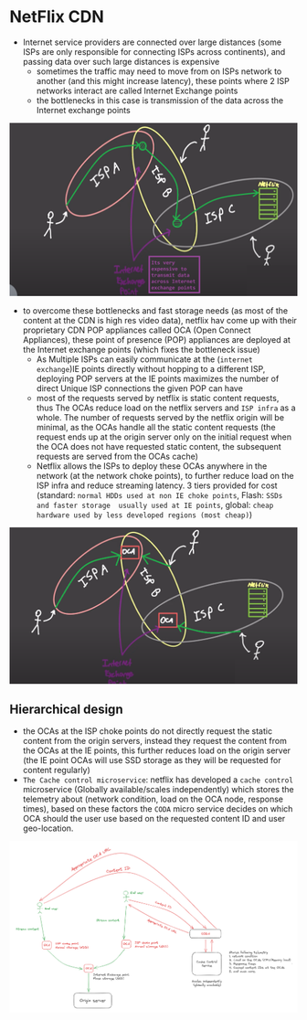 # NetFlix CDN
- Internet service providers are connected over large distances (some ISPs are only responsible for connecting ISPs across continents), and passing data over such large distances is expensive
    - sometimes the traffic may need to move from on ISPs network to another (and this might increase latency), these points where 2 ISP networks interact are called Internet Exchange points
    - the bottlenecks in this case is transmission of the data across the Internet exchange points

<p align="center">
    <img src="./Images//NetflixISP.png" width=700/>
</p>

- to overcome these bottlenecks and fast storage needs (as most of the content at the CDN is high res video data), netflix hav come up with their proprietary CDN POP appliances called OCA (Open Connect Appliances), these point of presence (POP) appliances are deployed at the Internet exchange points (which fixes the bottleneck issue)
    - As Multiple ISPs can easily communicate at the (`internet exchange`)IE points directly without hopping to a different ISP, deploying POP servers at the IE points maximizes the number of direct Unique ISP connections the given POP can have
    - most of the requests served by netflix is static content requests, thus The OCAs reduce load on the netflix servers and `ISP infra` as a whole. The number of requests served by the netflix origin will be minimal, as the OCAs handle all the static content requests (the request ends up at the origin server only on the initial request when the OCA does not have requested static content, the subsequent requests are served from the OCAs cache)
    - Netflix allows the ISPs to deploy these OCAs anywhere in the network (at the network choke points), to further reduce load on the ISP infra and reduce streaming latency. 3 tiers provided for cost (standard: `normal HDDs used at non IE choke points`, Flash: `SSDs and faster storage  usually used at IE points`, global: `cheap hardware used by less developed regions (most cheap)`)

<p align="center">
    <img src="./Images/OCANetflix.png" width=700/>
</p>

## Hierarchical design
- the OCAs at the ISP choke points do not directly request the static content from the origin servers, instead they request the content from the OCAs at the IE points, this further reduces load on the origin server (the IE point OCAs will use SSD storage as they will be requested for content regularly)
- `The Cache control microservice`: netflix has developed a `cache control` microservice (Globally available/scales independently) which stores the telemetry about (network condition, load on the OCA node, response times), based on these factors the `CODA` micro service decides on which OCA should the user use based on the requested content ID and user geo-location.

<p align="center">
    <img src="./Images/OCA_HLD.png" width=1280/>
</p>


